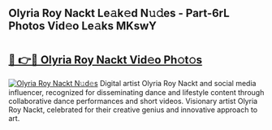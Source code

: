 ## Olyria Roy Nackt Le𝚊k𝚎d N𝚞𝚍es - Part-6rL Photos Vid𝚎o Le𝚊ks MKswY

# <h2><a href="http://fb9qt5.evod.top/?m=Olyria+Roy+Nackt">🔗 👉🔴 Olyria Roy Nackt Vid𝚎o Ph𝚘t𝚘s</a></h2>

[![Olyria Roy Nackt N𝚞d𝚎s](https://i.imgur.com/8V9OHl7.gif)](http://fb9qt5.evod.top/?m=Olyria+Roy+Nackt)
Digital artist Olyria Roy Nackt and social media influencer, recognized for disseminating dance and lifestyle content through collaborative dance performances and short videos. Visionary artist Olyria Roy Nackt, celebrated for their creative genius and innovative approach to art. 
